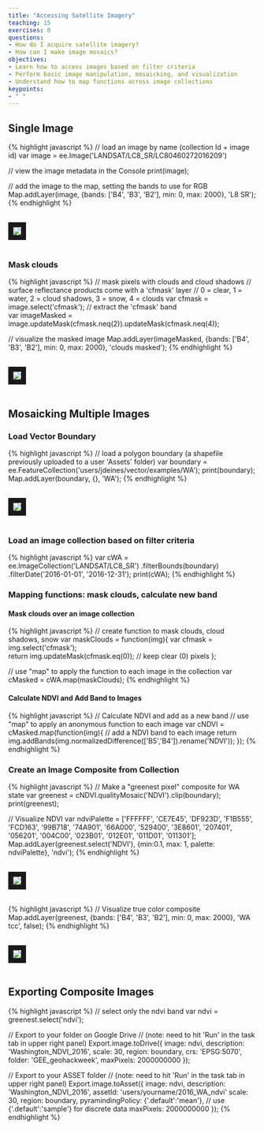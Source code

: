 ```yaml
---
title: "Accessing Satellite Imagery"
teaching: 15
exercises: 0
questions:
- How do I acquire satellite imagery?
- How can I make image mosaics?
objectives:
- Learn how to access images based on filter criteria
- Perform basic image manipulation, mosaicking, and visualization
- Understand how to map functions across image collections
keypoints:
- " "
---
```




## Single Image

{% highlight javascript %}
// load an image by name (collection Id + image id)
var image = ee.Image('LANDSAT/LC8_SR/LC80460272016209')

// view the image metadata in the Console
print(image);

// add the image to the map, setting the bands to use for RGB
Map.addLayer(image, {bands: ['B4', 'B3', 'B2'], min: 0, max: 2000}, 'L8 SR');
{% endhighlight %}

<br>
<img src="../fig/03_tccSeattle.png" border = "10">
<br><br>

### Mask clouds

{% highlight javascript %}
// mask pixels with clouds and cloud shadows
// surface reflectance products come with a 'cfmask' layer
// 0 = clear, 1 = water, 2 = cloud shadows, 3 = snow, 4 = clouds
var cfmask = image.select('cfmask');  // extract the 'cfmask' band   
var imageMasked = image.updateMask(cfmask.neq(2)).updateMask(cfmask.neq(4));  

// visualize the masked image
Map.addLayer(imageMasked, {bands: ['B4', 'B3', 'B2'], min: 0, max: 2000}, 'clouds masked');
{% endhighlight %}

<br>
<img src="../fig/03_tccSeattleMasked.png" border = "10">
<br><br>

## Mosaicking Multiple Images

### Load Vector Boundary

{% highlight javascript %}
// load a polygon boundary (a shapefile previously uploaded to a user 'Assets' folder)
var boundary = ee.FeatureCollection('users/jdeines/vector/examples/WA');
print(boundary);
Map.addLayer(boundary, {}, 'WA');
{% endhighlight %}

<br>
<img src="../fig/03_waBound.png" border = "10">
<br><br>

### Load an image collection based on filter criteria

{% highlight javascript %}
var cWA = ee.ImageCollection('LANDSAT/LC8_SR')
          .filterBounds(boundary)
          .filterDate('2016-01-01', '2016-12-31');
print(cWA);
{% endhighlight %}

### Mapping functions: mask clouds, calculate new band

#### Mask clouds over an image collection

{% highlight javascript %}
// create function to mask clouds, cloud shadows, snow
var maskClouds = function(img){
  var cfmask = img.select('cfmask');    
  return img.updateMask(cfmask.eq(0));   // keep clear (0) pixels
};

// use "map" to apply the function to each image in the collection
var cMasked = cWA.map(maskClouds);
{% endhighlight %}

#### Calculate NDVI and Add Band to Images

{% highlight javascript %}
// Calculate NDVI and add as a new band
// use "map" to apply an anonymous function to each image
var cNDVI = cMasked.map(function(img){
  // add a NDVI band to each image
  return img.addBands(img.normalizedDifference(['B5','B4']).rename('NDVI'));
});
{% endhighlight %}

### Create an Image Composite from Collection

{% highlight javascript %}
// Make a "greenest pixel" composite for WA state
var greenest = cNDVI.qualityMosaic('NDVI').clip(boundary);
print(greenest);

// Visualize NDVI
var ndviPalette = ['FFFFFF', 'CE7E45', 'DF923D', 'F1B555', 'FCD163', '99B718',
               '74A901', '66A000', '529400', '3E8601', '207401', '056201',
               '004C00', '023B01', '012E01', '011D01', '011301'];
Map.addLayer(greenest.select('NDVI'), 
            {min:0.1, max: 1, palette: ndviPalette}, 'ndvi');
{% endhighlight %}

<br>
<img src="../fig/03_waNDVI.png" border = "10">
<br><br>


{% highlight javascript %}
// Visualize true color composite
Map.addLayer(greenest, {bands: ['B4', 'B3', 'B2'], min: 0, max: 2000}, 'WA tcc', false);
{% endhighlight %}

<br>
<img src="../fig/03_waTCC.png" border = "10">
<br><br>

## Exporting Composite Images

{% highlight javascript %}
// select only the ndvi band
var ndvi = greenest.select('ndvi');

// Export to your folder on Google Drive 
// (note: need to hit 'Run' in the task tab in upper right panel) 
Export.image.toDrive({
  image: ndvi,
  description: 'Washington_NDVI_2016',
  scale: 30,
  region: boundary,
  crs: 'EPSG:5070',
  folder: 'GEE_geohackweek',
  maxPixels: 2000000000
});

// Export to your ASSET folder 
// (note: need to hit 'Run' in the task tab in upper right panel) 
Export.image.toAsset({
  image: ndvi,
  description: 'Washington_NDVI_2016',
  assetId: 'users/yourname/2016_WA_ndvi'
  scale: 30,
  region: boundary,
  pyramindingPolicy: {'.default':'mean'}, // use {'.default':'sample'} for discrete data
  maxPixels: 2000000000
});
{% endhighlight %}


